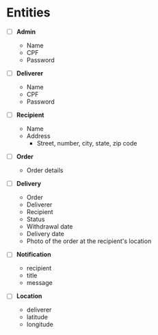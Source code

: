 # Entities

- [ ] **Admin**
  - Name
  - CPF
  - Password

- [ ] **Deliverer**
  - Name
  - CPF
  - Password

- [ ] **Recipient**
  - Name
  - Address
    - Street, number, city, state, zip code

- [ ] **Order**
  - Order details

- [ ] **Delivery**
  - Order
  - Deliverer
  - Recipient
  - Status
  - Withdrawal date
  - Delivery date
  - Photo of the order at the recipient's location

- [ ] **Notification**
  - recipient
  - title
  - message

- [ ] **Location**
  - deliverer
  - latitude
  - longitude